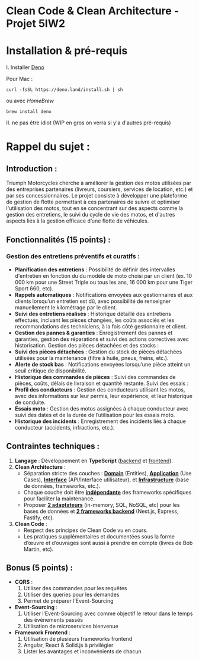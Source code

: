 # Clean Code & Clean Architecture - Projet 5IW2

# Installation & pré-requis


I. Installer [Deno](https://docs.deno.com/runtime/getting_started/installation/#download-and-install)

Pour Mac :
```shell
curl -fsSL https://deno.land/install.sh | sh
```
ou avec <i>HomeBrew</i>
```shell
brew install deno
```

II. ne pas être idiot (WIP en gros on verra si y'a d'autres pré-requis)

# Rappel du sujet :

## Introduction :
Triumph Motorcycles cherche à améliorer la gestion des motos utilisées par des
entreprises partenaires (livreurs, coursiers, services de location, etc.) et par
ses concessionnaires. Le projet consiste à développer une plateforme de gestion
de flotte permettant à ces partenaires de suivre et optimiser l'utilisation des
motos, tout en se concentrant sur des aspects comme la gestion des entretiens, le
suivi du cycle de vie des motos, et d'autres aspects liés à la gestion efficace 
d’une flotte de véhicules.

## Fonctionnalités (15 points) :
### Gestion des entretiens préventifs et curatifs :
- **Planification des entretiens** : Possibilité de définir des intervalles
d'entretien en fonction du du modèle de moto choisi par un client (ex. 10
000 km pour une Street Triple ou tous les ans, 16 000 km pour une Tiger
Sport 660, etc).
- **Rappels automatiques** : Notifications envoyées aux gestionnaires et aux
clients lorsqu’un entretien est dû, avec possibilité de renseigner
manuellement le kilométrage par le client.
- **Suivi des entretiens réalisés** : Historique détaillé des entretiens
effectués, incluant les pièces changées, les coûts associés et les
recommandations des techniciens, à la fois côté gestionnaire et client.
- **Gestion des pannes & garanties** : Enregistrement des pannes et garanties,
gestion des réparations et suivi des actions correctives avec historisation.
Gestion des pièces détachées et des stocks :
- **Suivi des pièces détachées** : Gestion du stock de pièces détachées utilisées
pour la maintenance (filtre à huile, pneus, freins, etc.).
- **Alerte de stock bas** : Notifications envoyées lorsqu’une pièce atteint un
seuil critique de disponibilité.
- **Historique des commandes de pièces** : Suivi des commandes de pièces, coûts,
délais de livraison et quantité restante.
Suivi des essais :
- **Profil des conducteurs** : Gestion des conducteurs utilisant les motos, avec
des informations sur leur permis, leur expérience, et leur historique de
conduite.
- **Essais moto** : Gestion des motos assignées à chaque conducteur avec suivi des
dates et de la durée de l’utilisation pour les essais moto.
- **Historique des incidents** : Enregistrement des incidents liés à chaque
conducteur (accidents, infractions, etc.).
## Contraintes techniques :
1. **Langage** : Développement en **TypeScript** (<u>backend</u> et <u>frontend</u>).
2. **Clean Architecture** :
   - Séparation stricte des couches : **<u>Domain</u>** (Entities), **<u>Application</u>** (Use Cases), **<u>Interface</u>** (API/Interface utilisateur), et **<u>Infrastructure</u>** (base de données, frameworks, etc.).
   - Chaque couche doit être **<u>indépendante</u>** des frameworks spécifiques pour faciliter la maintenance.
   - Proposer **<u>2 adaptateurs</u>** (in-memory, SQL, NoSQL, etc) pour les bases de données et **<u>2 frameworks backend</u>** (Nest.js, Express, Fastify, etc).
3. **Clean Code** :
   - Respect des principes de Clean Code vu en cours.
   - Les pratiques supplémentaires et documentées sous la forme d’œuvre et d’ouvrages sont aussi à prendre en compte (livres de Bob Martin, etc).
   
## Bonus (5 points) :
- **CQRS** :
   1. Utiliser des commandes pour les requêtes 
   2. Utiliser des queries pour les demandes 
   3. Permet de préparer l’Event-Sourcing
- **Event-Sourcing** :
   1. Utiliser l’Event-Sourcing avec comme objectif le retour dans le temps
   des événements passés
   2. Utilisation de microservices bienvenue
- **Framework Frontend** :
   1. Utilisation de plusieurs frameworks frontend
   2. Angular, React & Solid.js à privilégier
   3. Lister les avantages et inconvénients de chacun
